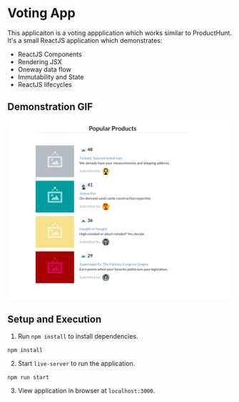 # Voting App
This applicaiton is a voting appplication which works similar to ProductHunt. It's a small ReactJS application which demonstrates:
- ReactJS Components
- Rendering JSX
- Oneway data flow
- Immutability and State
- ReactJS lifecycles

## Demonstration GIF
![Demonstration of ReactJS application](./images/demostration.gif)

## Setup and Execution

1. Run `npm install` to install dependencies.

```shell
npm install
```

2. Start `live-server` to run the application.

```shell
npm run start
```

3. View application in browser at `localhost:3000`.
